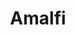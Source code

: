 ---
title: Amalfi
date: 
draft: false

# descripcion
description : Aro colgante de plata con microcubic.

materials: Plata 925

color: Plateado

dimensions: 1,2 cm de alto

code: 01-03-0357

type: "Aros"

categories: []

# Images
# first image will be shown in the product page
images:
  # - image: "images/path_to_image"
  # La ubicacion de las imagenes es imagenes/Aros/Aros.Microcubic/01-03-0357-amalfi
  - image: "./images/aros/microcubic/01-03-0357-colgante-microcubic-estrella_a.JPG"
  - image: "./images/aros/microcubic/01-03-0357-colgante-microcubic-estrella_b.JPG"
---